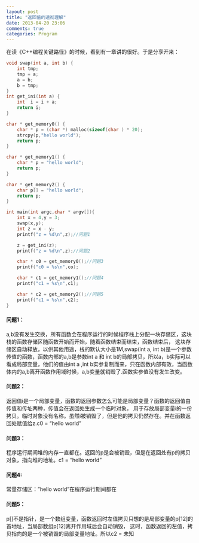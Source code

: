 ```yaml
---
layout: post
title: "返回值的透彻理解"
date: 2013-04-20 23:06
comments: true
categories: Program
---
```

在读《C++编程关键路径》的时候，看到有一章讲的很好。于是分享开来：

```c
void swap(int a, int b) {
    int tmp;
    tmp = a;
    a = b;
    b = tmp;
}
int get_ini(int a) {
    int  i = i + a;
    return i;
}

char * get_memory0() {
    char * p = (char *) malloc(sizeof(char ) * 20);
    strcpy(p,"hello world");
    return p;
}

char * get_memory1() {
    char * p = "hello world";
    return p;
}

char * get_memory2() {
    char p[] = "hello world";
    return p;
}

int main(int argc,char * argv[]){
    int x = 4,y = 3;
    swap(x,y);
    int z = x - y;
    printf("z = %d\n",z);//问题1

    z = get_ini(z);
    printf("z = %d\n",z);//问题2

    char * c0 = get_memory0();//问题3
    printf("c0 = %s\n",co);

    char * c1 = get_memory1();//问题4
    printf("c1 = %s\n",c1);

    char * c2 = get_memory2();//问题5
    printf("c1 = %s\n",c2);
}
```

#### 问题1：
a,b没有发生交换，所有函数会在程序运行的时候程序栈上分配一块存储区，这块栈的函数存储区随函数开始而开始，随着函数结束而结束，函数结束后， 这块存储区自动释放，以供其他用途，栈的默认大小是1M,swap(int a, int b)是一个参数传值的函数，函数内部的a,b是参数int a 和 int b的局部拷贝，所以a，b实际可以看成局部变量，他们的值由int a ,int b实参复制而来，只在函数内部有效，当函数体内的a,b离开函数作用域时候，a,b变量就销毁了.函数实参值没有发生改变。

#### 问题2：
返回值i是一个局部变量，函数的返回参数怎么可能是局部变量？函数的返回值由传值和传址两种，传值会在返回处生成一个临时对象，
用于存放局部变量i的一份拷贝。临时对象没有名称。虽然i被销毁了，但是他的拷贝仍然存在。并在函数返回处赋值给z.c0 = “hello world”

#### 问题3：
程序运行期间堆的内存一直都在。返回的p是会被销毁，但是在返回处有p的拷贝对象，指向堆的地址。c1 = “hello world”

#### 问题4:
常量存储区：”hello world”在程序运行期间都在

#### 问题5：
p[]不是指针，是一个数组变量，函数返回时左值拷贝只想的是局部变量的p[12]的首地址，当局部数组p[12]离开作用域后会自动销毁，
这时，函数返回的左值，拷贝指向的是一个被销毁的局部变量地址。所以c2 = 未知

